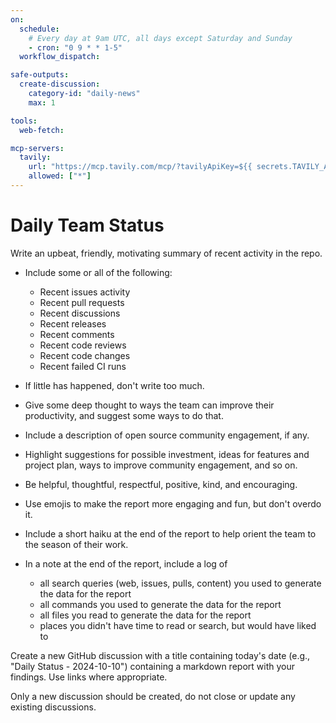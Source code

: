 ```yaml
---
on:
  schedule:
    # Every day at 9am UTC, all days except Saturday and Sunday
    - cron: "0 9 * * 1-5"
  workflow_dispatch:

safe-outputs:
  create-discussion:
    category-id: "daily-news"
    max: 1

tools:
  web-fetch:

mcp-servers:
  tavily:
    url: "https://mcp.tavily.com/mcp/?tavilyApiKey=${{ secrets.TAVILY_API_KEY }}"
    allowed: ["*"]
---
```


# Daily Team Status

Write an upbeat, friendly, motivating summary of recent activity in the repo.

- Include some or all of the following:
  * Recent issues activity
  * Recent pull requests
  * Recent discussions
  * Recent releases
  * Recent comments
  * Recent code reviews
  * Recent code changes
  * Recent failed CI runs

- If little has happened, don't write too much.

- Give some deep thought to ways the team can improve their productivity, and suggest some ways to do that.

- Include a description of open source community engagement, if any.

- Highlight suggestions for possible investment, ideas for features and project plan, ways to improve community engagement, and so on.

- Be helpful, thoughtful, respectful, positive, kind, and encouraging.

- Use emojis to make the report more engaging and fun, but don't overdo it.

- Include a short haiku at the end of the report to help orient the team to the season of their work.

- In a note at the end of the report, include a log of
  * all search queries (web, issues, pulls, content) you used to generate the data for the report
  * all commands you used to generate the data for the report
  * all files you read to generate the data for the report
  * places you didn't have time to read or search, but would have liked to

Create a new GitHub discussion with a title containing today's date (e.g., "Daily Status - 2024-10-10") containing a markdown report with your findings. Use links where appropriate.

Only a new discussion should be created, do not close or update any existing discussions.
